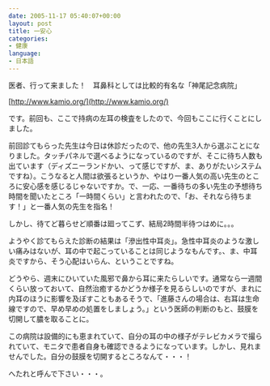 ```yaml
---
date: 2005-11-17 05:40:07+00:00
layout: post
title: 一安心
categories:
- 健康
language:
- 日本語
---
```


医者、行って来ました！　耳鼻科としては比較的有名な「神尾記念病院」

[http://www.kamio.org/](http://www.kamio.org/)

です。前回も、ここで持病の左耳の検査をしたので、今回もここに行くことにしました。

前回診てもらった先生は今日は休診だったので、他の先生3人から選ぶことになりました。タッチパネルで選べるようになっているのですが、そこに待ち人数も出ています（ディズニーランドかい、って感じですが、ま、ありがたいシステムですね）。こうなると人間は欲張るというか、やはり一番人気の高い先生のところに安心感を感じるじゃないですか。で、一応、一番待ちの多い先生の予想待ち時間を聞いたところ「一時間くらい」と言われたので、「お、それなら待ちます！」と一番人気の先生を指名！

しかし、待てど暮らせど順番は廻ってこず、結局2時間半待つはめに。。。

ようやく診てもらえた診断の結果は「滲出性中耳炎」。急性中耳炎のような激しい痛みはないが、耳の中で起こっていることは同じようなもんです。、ま、中耳炎ですから、そう心配はいらん、ということですね。

どうやら、週末にひいていた風邪で鼻から耳に来たらしいです。通常なら一週間くらい放っておいて、自然治癒するかどうか様子を見るらしいのですが、まれに内耳のほうに影響を及ぼすこともあるそうで、「進藤さんの場合は、右耳は生命線ですので、早め早めの処置をしましょう。」という医師の判断のもと、鼓膜を切開して膿を取ることに。

この病院は設備的にも恵まれていて、自分の耳の中の様子がテレビカメラで撮られていて、モニタで患者自身も確認できるようになっています。しかし、見れませんでした。自分の鼓膜を切開するところなんて・・・！

へたれと呼んで下さい・・・。
